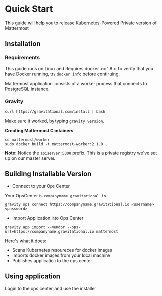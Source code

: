 # Quick Start 

This guide will help you to release Kubernetes-Powered Private version of Mattermost

## Installation

### Requirements

This guide runs on Linux and Requires docker >= 1.8.x
To verify that you have Docker running, try `docker info` before continuing.

Mattermost application consists of a worker process that connects to PostgreSQL instance.

### Gravity

```
curl https://gravitational.com/install | bash
```

Make sure it worked, by typing `gravity version`.

**Creating Mattermost Containers**

```
cd mattermost/worker
sudo docker build -t mattermost-worker:2.1.0 .
```

**Note:** Notice the `apiserver:5000` prefix. This is a private registry we've set up on our master server.


## Building Installable Version

* Connect to your Ops Center

Your OpsCenter is `companyname.gravitational.io`

```
gravity ops connect https://companyname.gravitational.io <username> <password>
```

* Import Application into Ops Center


```
gravity app import --vendor --ops-url=https://companyname.gravitational.io mattermost
```

Here's what it does:

* Scans Kubernetes resoureces for docker images
* Imports docker images from your local machine
* Publishes application to the ops center

## Using application

Login to the ops center, and use the installer 
